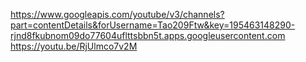 
https://www.googleapis.com/youtube/v3/channels?part=contentDetails&forUsername=Tao209Ftw&key=195463148290-rjnd8fkubnom09do77604uflttsbbn5t.apps.googleusercontent.com
https://youtu.be/RjUlmco7v2M